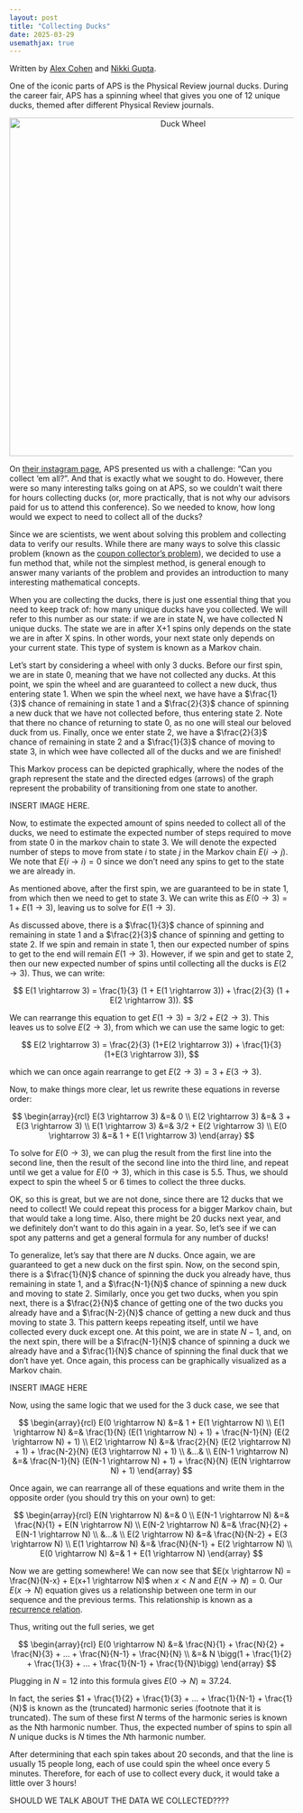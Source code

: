 ```yaml
---
layout: post
title: "Collecting Ducks"
date: 2025-03-29
usemathjax: true
---
```


Written by [Alex Cohen](https://www.linkedin.com/in/alexander-e-cohen/) and [Nikki Gupta](https://www.linkedin.com/in/nikhil-z-gupta-703271175/).

One of the iconic parts of APS is the Physical Review journal ducks. 
During the career fair, APS has a spinning wheel that gives you one of 12 unique ducks, themed after different Physical Review journals.

<p align="center">
  <img src="{{ site.baseurl }}/assets/images/duck_wheel.png" alt="Duck Wheel" width="600"/>
</p>

On [their instagram page](https://www.instagram.com/aps.physics/reel/DHUmrSKiLde/), APS presented us with a challenge: “Can you collect ‘em all?”. 
And that is exactly what we sought to do. 
However, there were so many interesting talks going on at APS, so we couldn’t wait there for hours collecting ducks (or, more practically, that is not why our advisors paid for us to attend this conference). 
So we needed to know, how long would we expect to need to collect all of the ducks?

Since we are scientists, we went about solving this problem and collecting data to verify our results. While there are many ways to solve this classic problem (known as the [coupon collector’s problem](https://en.wikipedia.org/wiki/Coupon_collector%27s_problem)), we decided to use a fun method that, while not the simplest method, is general enough to answer many variants of the problem and provides an introduction to many interesting mathematical concepts. 

When you are collecting the ducks, there is just one essential thing that you need to keep track of: how many unique ducks have you collected. 
We will refer to this number as our state: if we are in state N, we have collected N unique ducks. 
The state we are in after X+1 spins only depends on the state we are in after X spins. In other words, your next state only depends on your current state. 
This type of system is known as a Markov chain.

Let’s start by considering a wheel with only 3 ducks. 
Before our first spin, we are in state 0, meaning that we have not collected any ducks. 
At this point, we spin the wheel and are guaranteed to collect a new duck, thus entering state 1. 
When we spin the wheel next, we have have a $\frac{1}{3}$ chance of remaining in state 1 and a $\frac{2}{3}$ chance of spinning a new duck that we have not collected before, thus entering state 2. Note that there no chance of returning to state 0, as no one will steal our beloved duck from us. Finally, once we enter state 2, we have a $\frac{2}{3}$ chance of remaining in state 2 and a $\frac{1}{3}$ chance of moving to state 3, in which wee have collected all of the ducks and we are finished!

This Markov process can be depicted graphically, where the nodes of the graph represent the state and the directed edges (arrows) of the graph represent the probability of transitioning from one state to another. 

INSERT IMAGE HERE.

Now, to estimate the expected amount of spins needed to collect all of the ducks, we need to estimate the expected number of steps required to move from state 0 in the markov chain to state 3. 
We will denote the expected number of steps to move from state $i$ to state $j$ in the Markov chain $E(i \rightarrow j)$. 
We note that $E(i \rightarrow i) = 0$ since we don’t need any spins to get to the state we are already in.

As mentioned above, after the first spin, we are guaranteed to be in state 1, from which then we need to get to state 3. 
We can write this as $E(0 \rightarrow 3) = 1 + E(1 \rightarrow 3)$, leaving us to solve for $E(1 \rightarrow 3)$. 

As discussed above, there is a $\frac{1}{3}$ chance of spinning and remaining in state 1 and a $\frac{2}{3}$ chance of spinning and getting to state 2. 
If we spin and remain in state 1, then our expected number of spins to get to the end will remain $E(1 \rightarrow 3)$. 
However, if we spin and get to state 2, then our new expected number of spins until collecting all the ducks is $E(2 \rightarrow 3)$. 
Thus, we can write: 

$$
E(1 \rightarrow 3) = \frac{1}{3} (1 + E(1 \rightarrow 3)) + \frac{2}{3} (1 + E(2 \rightarrow 3)).
$$ 

We can rearrange this equation to get $E(1 \rightarrow 3) = 3/2 + E(2 \rightarrow 3)$. 
This leaves us to solve $E(2 \rightarrow 3)$, from which we can use the same logic to get: 

$$
E(2 \rightarrow 3) = \frac{2}{3} (1+E(2 \rightarrow 3)) + \frac{1}{3} (1+E(3 \rightarrow 3)),
$$ 

which we can once again rearrange to get $E(2 \rightarrow 3) = 3 + E(3 \rightarrow 3)$.

Now, to make things more clear, let us rewrite these equations in reverse order:

$$
\begin{array}{rcl}
E(3 \rightarrow 3) &=& 0 \\
E(2 \rightarrow 3) &=& 3 + E(3 \rightarrow 3) \\
E(1 \rightarrow 3) &=& 3/2 + E(2 \rightarrow 3) \\
E(0 \rightarrow 3) &=& 1 + E(1 \rightarrow 3)
\end{array}
$$

To solve for $E(0 \rightarrow 3)$, we can plug the result from the first line into the second line, then the result of the second line into the third line, and repeat until we get a value for $E(0 \rightarrow 3)$, which in this case is 5.5. 
Thus, we should expect to spin the wheel 5 or 6 times to collect the three ducks. 

OK, so this is great, but we are not done, since there are 12 ducks that we need to collect! 
We could repeat this process for a bigger Markov chain, but that would take a long time. 
Also, there might be 20 ducks next year, and we definitely don’t want to do this again in a year. 
So, let’s see if we can spot any patterns and get a general formula for any number of ducks!

To generalize, let’s say that there are $N$ ducks. 
Once again, we are guaranteed to get a new duck on the first spin. 
Now, on the second spin, there is a $\frac{1}{N}$ chance of spinning the duck you already have, thus remaining in state 1, and a $\frac{N-1}{N}$ chance of spinning a new duck and moving to state 2. 
Similarly, once you get two ducks, when you spin next, there is a $\frac{2}{N}$ chance of getting one of the two ducks you already have and a $\frac{N-2}{N}$ chance of getting a new duck and thus moving to state 3. 
This pattern keeps repeating itself, until we have collected every duck except one. 
At this point, we are in state $N-1$, and, on the next spin, there will be a $\frac{N-1}{N}$ chance of spinning a duck we already have and a $\frac{1}{N}$ chance of spinning the final duck that we don’t have yet. Once again, this process can be graphically visualized as a Markov chain.

INSERT IMAGE HERE

Now, using the same logic that we used for the 3 duck case, we see that 

$$
\begin{array}{rcl}
E(0 \rightarrow N) &=& 1 + E(1 \rightarrow N) \\
E(1 \rightarrow N) &=& \frac{1}{N} (E(1 \rightarrow N) + 1) + \frac{N-1}{N} (E(2 \rightarrow N) + 1) \\
E(2 \rightarrow N) &=& \frac{2}{N} (E(2 \rightarrow N) + 1) + \frac{N-2}{N} (E(3 \rightarrow N) + 1) \\
&...& \\
E(N-1 \rightarrow N) &=& \frac{N-1}{N} (E(N-1 \rightarrow N) + 1) + \frac{N}{N} (E(N \rightarrow N) + 1)
\end{array}
$$

Once again, we can rearrange all of these equations and write them in the opposite order (you should try this on your own) to get:

$$
\begin{array}{rcl}
E(N \rightarrow N) &=& 0 \\
E(N-1 \rightarrow N) &=& \frac{N}{1} + E(N \rightarrow N) \\
E(N-2 \rightarrow N) &=& \frac{N}{2} + E(N-1 \rightarrow N) \\
&...& \\
E(2 \rightarrow N) &=& \frac{N}{N-2} + E(3 \rightarrow N) \\
E(1 \rightarrow N) &=& \frac{N}{N-1} + E(2 \rightarrow N) \\
E(0 \rightarrow N) &=& 1 + E(1 \rightarrow N)
\end{array}
$$

Now we are getting somewhere! We can now see that $E(x \rightarrow N) = \frac{N}{N-x} + E(x+1 \rightarrow N)$ when $x < N$ and $E(N \rightarrow N) = 0$. Our $E(x \rightarrow N)$ equation gives us a relationship between one term in our sequence and the previous terms. This relationship is known as a [recurrence relation](https://en.wikipedia.org/wiki/Recurrence_relation). 

Thus, writing out the full series, we get

$$
\begin{array}{rcl}
E(0 \rightarrow N) &=& \frac{N}{1} + \frac{N}{2} + \frac{N}{3} + ... + \frac{N}{N-1} + \frac{N}{N} \\
&=& N \bigg(1 + \frac{1}{2} + \frac{1}{3} + ... + \frac{1}{N-1} + \frac{1}{N}\bigg)
\end{array}
$$

Plugging in $N=12$ into this formula gives $E(0 \rightarrow N) \approx 37.24$.

In fact, the series $1 + \frac{1}{2} + \frac{1}{3} + ... + \frac{1}{N-1} + \frac{1}{N}$ is known as the (truncated) harmonic series (footnote that it is truncated). The sum of these first $N$ terms of the harmonic series is known as the Nth harmonic number. Thus, the expected number of spins to spin all $N$ unique ducks is $N$ times the $N$th harmonic number.

After determining that each spin takes about 20 seconds, and that the line is usually 15 people long, each of use could spin the wheel once every 5 minutes. 
Therefore, for each of use to collect every duck, it would take a little over 3 hours! 

SHOULD WE TALK ABOUT THE DATA WE COLLECTED????

<!-- Add MathJax at the end of the post -->
<script type="text/javascript">
  window.MathJax = {
    tex: {
      inlineMath: [['$', '$'], ['\\(', '\\)']],
      displayMath: [['$$', '$$'], ['\\[', '\\]']],
      processEscapes: true
    },
    svg: {
      fontCache: 'global'
    }
  };
</script>
<script type="text/javascript" id="MathJax-script" async
  src="https://cdn.jsdelivr.net/npm/mathjax@3/es5/tex-svg.js">
</script>